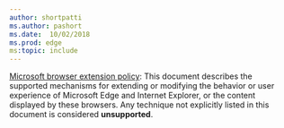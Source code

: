 ```yaml
---
author: shortpatti
ms.author: pashort
ms.date:  10/02/2018
ms.prod: edge
ms:topic: include
---
```


[Microsoft browser extension policy](https://docs.microsoft.com/en-us/legal/windows/agreements/microsoft-browser-extension-policy): This document describes the supported mechanisms for extending or modifying the behavior or user experience of Microsoft Edge and Internet Explorer, or the content displayed by these browsers. Any technique not explicitly listed in this document is considered **unsupported**.